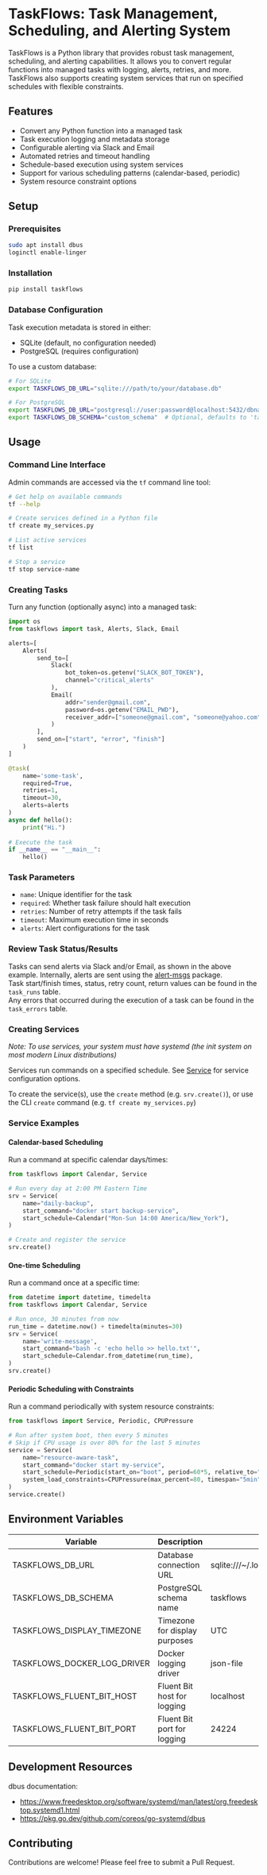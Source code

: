 # TaskFlows: Task Management, Scheduling, and Alerting System

TaskFlows is a Python library that provides robust task management, scheduling, and alerting capabilities. It allows you to convert regular functions into managed tasks with logging, alerts, retries, and more. TaskFlows also supports creating system services that run on specified schedules with flexible constraints.

## Features
- Convert any Python function into a managed task
- Task execution logging and metadata storage
- Configurable alerting via Slack and Email
- Automated retries and timeout handling
- Schedule-based execution using system services
- Support for various scheduling patterns (calendar-based, periodic)
- System resource constraint options

## Setup

### Prerequisites
```bash
sudo apt install dbus
loginctl enable-linger
```

### Installation
```bash
pip install taskflows
```

### Database Configuration
Task execution metadata is stored in either:
- SQLite (default, no configuration needed)
- PostgreSQL (requires configuration)

To use a custom database:
```bash
# For SQLite
export TASKFLOWS_DB_URL="sqlite:///path/to/your/database.db"

# For PostgreSQL
export TASKFLOWS_DB_URL="postgresql://user:password@localhost:5432/dbname"
export TASKFLOWS_DB_SCHEMA="custom_schema"  # Optional, defaults to 'taskflows'
```

## Usage

### Command Line Interface
Admin commands are accessed via the `tf` command line tool:
```bash
# Get help on available commands
tf --help

# Create services defined in a Python file
tf create my_services.py

# List active services
tf list

# Stop a service
tf stop service-name
```

### Creating Tasks
Turn any function (optionally async) into a managed task:

```python
import os
from taskflows import task, Alerts, Slack, Email

alerts=[
    Alerts(
        send_to=[   
            Slack(
                bot_token=os.getenv("SLACK_BOT_TOKEN"),
                channel="critical_alerts"
            ),
            Email(
                addr="sender@gmail.com", 
                password=os.getenv("EMAIL_PWD"),
                receiver_addr=["someone@gmail.com", "someone@yahoo.com"]
            )
        ],
        send_on=["start", "error", "finish"]
    )
]

@task(
    name='some-task',
    required=True,
    retries=1,
    timeout=30,
    alerts=alerts
)
async def hello():
    print("Hi.")
    
# Execute the task
if __name__ == "__main__":
    hello()
```

### Task Parameters
- `name`: Unique identifier for the task
- `required`: Whether task failure should halt execution
- `retries`: Number of retry attempts if the task fails
- `timeout`: Maximum execution time in seconds
- `alerts`: Alert configurations for the task

### Review Task Status/Results
Tasks can send alerts via Slack and/or Email, as shown in the above example. Internally, alerts are sent using the [alert-msgs](https://github.com/djkelleher/alert-msgs) package.   
Task start/finish times, status, retry count, return values can be found in the `task_runs` table.   
Any errors that occurred during the execution of a task can be found in the `task_errors` table.   

### Creating Services
*Note: To use services, your system must have systemd (the init system on most modern Linux distributions)*    

Services run commands on a specified schedule. See [Service](taskflows/service/service.py#35) for service configuration options.    

To create the service(s), use the `create` method (e.g. `srv.create()`), or use the CLI `create` command (e.g. `tf create my_services.py`)   

### Service Examples

#### Calendar-based Scheduling
Run a command at specific calendar days/times:

```python
from taskflows import Calendar, Service

# Run every day at 2:00 PM Eastern Time
srv = Service(
    name="daily-backup",
    start_command="docker start backup-service",
    start_schedule=Calendar("Mon-Sun 14:00 America/New_York"),
)

# Create and register the service
srv.create()
```

#### One-time Scheduling
Run a command once at a specific time:

```python
from datetime import datetime, timedelta
from taskflows import Calendar, Service

# Run once, 30 minutes from now
run_time = datetime.now() + timedelta(minutes=30)
srv = Service(
    name='write-message',
    start_command="bash -c 'echo hello >> hello.txt'",
    start_schedule=Calendar.from_datetime(run_time),
)
srv.create()
```

#### Periodic Scheduling with Constraints
Run a command periodically with system resource constraints:

```python
from taskflows import Service, Periodic, CPUPressure

# Run after system boot, then every 5 minutes
# Skip if CPU usage is over 80% for the last 5 minutes
service = Service(
    name="resource-aware-task",
    start_command="docker start my-service",
    start_schedule=Periodic(start_on="boot", period=60*5, relative_to="start"),
    system_load_constraints=CPUPressure(max_percent=80, timespan="5min", silent=True)
)
service.create()
```

## Environment Variables

| Variable | Description | Default |
|----------|-------------|---------|
| TASKFLOWS_DB_URL | Database connection URL | sqlite:///~/.local/share/taskflows/taskflows.db |
| TASKFLOWS_DB_SCHEMA | PostgreSQL schema name | taskflows |
| TASKFLOWS_DISPLAY_TIMEZONE | Timezone for display purposes | UTC |
| TASKFLOWS_DOCKER_LOG_DRIVER | Docker logging driver | json-file |
| TASKFLOWS_FLUENT_BIT_HOST | Fluent Bit host for logging | localhost |
| TASKFLOWS_FLUENT_BIT_PORT | Fluent Bit port for logging | 24224 |

## Development Resources
dbus documentation:
- https://www.freedesktop.org/software/systemd/man/latest/org.freedesktop.systemd1.html
- https://pkg.go.dev/github.com/coreos/go-systemd/dbus

## Contributing
Contributions are welcome! Please feel free to submit a Pull Request.
